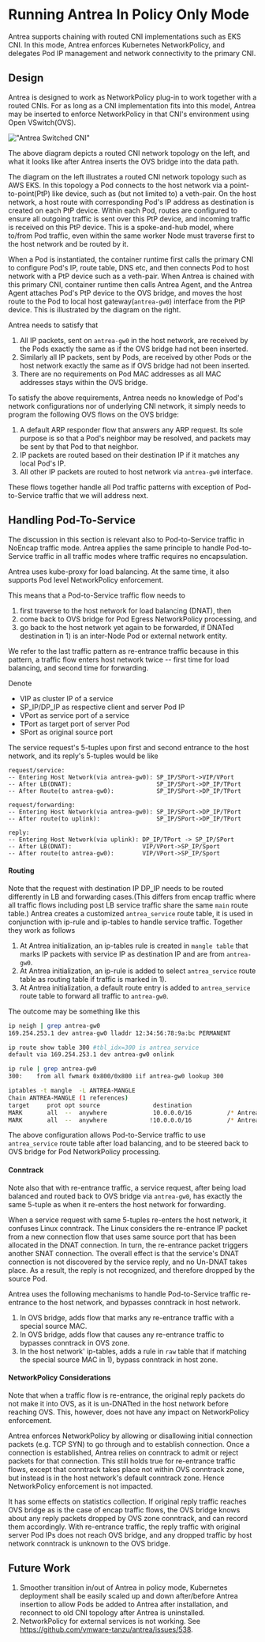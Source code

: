 # Running Antrea In Policy Only Mode

Antrea supports chaining with routed CNI implementations such as EKS CNI. In this mode, Antrea
enforces Kubernetes NetworkPolicy, and delegates Pod IP management and network connectivity to the
primary CNI.

## Design

Antrea is designed to work as NetworkPolicy plug-in to work together with a routed CNIs. 
For as long as a CNI implementation fits into this model, Antrea may be inserted to enforce
NetworkPolicy in that CNI's environment using Open VSwitch(OVS).

!["Antrea Switched CNI"](assets/policy-only-cni.svg)

The above diagram depicts a routed CNI network topology on the left, and what it looks like 
after Antrea inserts the OVS bridge into the data path.

The diagram on the left illustrates a routed CNI network topology such as AWS EKS.
In this topology a Pod connects to the host network via a
point-to-point(PtP) like device, such as (but not limited to) a veth-pair. On the host network, a
host route with corresponding Pod's IP address as destination is created on each PtP device. Within
each Pod, routes are configured to ensure all outgoing traffic is sent over this PtP device, and
incoming traffic is received on this PtP device. This is a spoke-and-hub model, where to/from Pod
traffic, even within the same worker Node must traverse first to the host network and be
routed by it.

When a Pod is instantiated, the container runtime first calls the primary CNI to configure Pod's
IP, route table, DNS etc, and then connects Pod to host network with a PtP device such as a 
veth-pair. When Antrea is chained with this primary CNI, container runtime then calls
Antrea Agent, and the Antrea Agent attaches Pod's PtP device to the OVS bridge, and moves the host
route to the Pod to local host gateway(``antrea-gw0``) interface from the PtP device. This is
illustrated by the diagram on the right.

Antrea needs to satisfy that 
1. All IP packets, sent on ``antrea-gw0`` in the host network, are received by the Pods exactly the same
as if the OVS bridge had not been inserted. 
1. Similarly all IP packets, sent by Pods, are received by other Pods or the host network exactly
the same as if OVS bridge had not been inserted.
1. There are no requirements on Pod MAC addresses as all MAC addresses stays within the OVS bridge.

To satisfy the above requirements, Antrea needs no knowledge of Pod's network configurations nor
of underlying CNI network, it simply needs to program the following OVS flows on the OVS bridge:
1. A default ARP responder flow that answers any ARP request. Its sole purpose is so that a Pod's
neighbor may be resolved, and packets may be sent by that Pod to that neighbor.
1. IP packets are routed based on their destination IP if it matches any local Pod's IP.
1. All other IP packets are routed to host network via ``antrea-gw0`` interface.

These flows together handle all Pod traffic patterns with exception of Pod-to-Service traffic
that we will address next.

## Handling Pod-To-Service
The discussion in this section is relevant also to Pod-to-Service traffic in NoEncap traffic
mode. Antrea applies the same principle to handle Pod-to-Service traffic in all traffic modes where
traffic requires no encapsulation.

Antrea uses kube-proxy for load balancing. At the same time, it also supports Pod level
NetworkPolicy enforcement.

This means that a Pod-to-Service traffic flow needs to  
1. first traverse to the host network for load balancing (DNAT), then
1. come back to OVS bridge for Pod Egress NetworkPolicy processing, and
1. go back to the host network yet again to be forwarded, if DNATed destination in 1) is an 
inter-Node Pod or external network entity. 

We refer to the last traffic pattern as re-entrance traffic because in this pattern, a traffic flow
enters host network twice -- first time for load balancing, and second time for forwarding.

Denote
- VIP as cluster IP of a service
- SP_IP/DP_IP as respective client and server Pod IP
- VPort as service port of a service
- TPort as target port of server Pod
- SPort as original source port

The service request's 5-tuples upon first and second entrance to the host network, and
its reply's 5-tuples would be like

```
request/service:   
-- Entering Host Network(via antrea-gw0): SP_IP/SPort->VIP/VPort 
-- After LB(DNAT):                        SP_IP/SPort->DP_IP/TPort
-- After Route(to antrea-gw0):            SP_IP/SPort->DP_IP/TPort

request/forwarding:
-- Entering Host Network(via antrea-gw0): SP_IP/SPort->DP_IP/TPort
-- After route(to uplink):                SP_IP/SPort->DP_IP/TPort

reply:
-- Entering Host Network(via uplink): DP_IP/TPort -> SP_IP/SPort
-- After LB(DNAT):                    VIP/VPort->SP_IP/Sport
-- After route(to antrea-gw0):        VIP/VPort->SP_IP/Sport
```

#### Routing 
Note that the request with destination IP DP_IP needs to be routed differently in LB and 
forwarding cases.(This differs from encap traffic where all traffic flows including post LB
service traffic share the same ``main`` route table.) Antrea creates a customized
``antrea_service`` route table, it is used in conjunction with ip-rule and ip-tables to handle
service traffic. Together they work as follows
1. At Antrea initialization, an ip-tables rule is created in ``mangle table`` that marks IP packets
with service IP as destination IP and are from ``antrea-gw0``.
1. At Antrea initialization, an ip-rule is added to select ``antrea_service`` route table as routing
table if traffic is marked in 1).
1. At Antrea initialization, a default route entry is added to ``antrea_service`` route table to
forward all traffic to ``antrea-gw0``.

The outcome may be something like this

```bash
ip neigh | grep antrea-gw0
169.254.253.1 dev antrea-gw0 lladdr 12:34:56:78:9a:bc PERMANENT

ip route show table 300 #tbl_idx=300 is antrea_service
default via 169.254.253.1 dev antrea-gw0 onlink 

ip rule | grep antrea-gw0
300:	from all fwmark 0x800/0x800 iif antrea-gw0 lookup 300 

iptables -t mangle  -L ANTREA-MANGLE 
Chain ANTREA-MANGLE (1 references)
target     prot opt source               destination         
MARK       all  --  anywhere             10.0.0.0/16          /* Antrea: mark service traffic */ MARK or 0x800
MARK       all  --  anywhere            !10.0.0.0/16          /* Antrea: unmark post LB service traffic */ MARK and 0x0
```

The above configuration allows Pod-to-Service traffic to use ``antrea_service`` route table after
load balancing, and to be steered back to OVS bridge for Pod NetworkPolicy processing.

#### Conntrack
Note also that with re-entrance traffic, a service request, after being load balanced and routed
back to OVS bridge via ``antrea-gw0``, has exactly the same 5-tuple as when it re-enters the host network
for forwarding.

When a service request with same 5-tuples re-enters the host network, it confuses Linux conntrack. 
The Linux considers the re-entrance IP packet from a new connection flow that uses same source port
that has been allocated in the DNAT connection. In turn, the re-entrance packet triggers
another SNAT connection. The overall effect is that the service's DNAT connection is not
discovered by the service reply, and no Un-DNAT takes place. As a result, the reply is not
recognized, and therefore dropped by the source Pod.
   
Antrea uses the following mechanisms to handle Pod-to-Service traffic re-entrance to the host
network, and bypasses conntrack in host network.
1. In OVS bridge, adds flow that marks any re-entrance traffic with a special source MAC.
1. In OVS bridge, adds flow that causes any re-entrance traffic to bypasses conntrack in OVS zone.
1. In the host network' ip-tables, adds a rule in ``raw`` table that if matching the special
source MAC in 1), bypass conntrack in host zone.

#### NetworkPolicy Considerations
Note that when a traffic flow is re-entrance, the original reply packets do not make it into OVS,
as it is un-DNATted in the host network before reaching OVS. This, however, does not have any
impact on NetworkPolicy enforcement.
 
Antrea enforces NetworkPolicy by allowing or disallowing initial connection packets (e.g. TCP
 SYN) to go through and to establish connection. Once a connection is
established, Antrea relies on conntrack to admit or reject packets for that connection. This still 
holds true for re-entrance traffic flows, except that conntrack takes place not within OVS conntrack
zone, but instead is in the host network's default conntrack zone. Hence NetworkPolicy
enforcement is not impacted. 

It has some effects on statistics collection. If original reply traffic reaches OVS bridge as is
the case of encap traffic flows, the OVS bridge knows about any reply packets dropped by OVS zone
conntrack, and can record them accordingly. With re-entrance traffic, the reply traffic with
original server Pod IPs does not reach OVS bridge, and any dropped traffic by host network
conntrack is unknown to the OVS bridge.

## Future Work
1. Smoother transition in/out of Antrea in policy mode, Kubernetes deployment shall be easily
scaled up and down after/before Antrea insertion to allow Pods be added to Antrea after
installation, and reconnect to old CNI topology after Antrea is uninstalled.
1. NetworkPolicy for external services is not working. 
See https://github.com/vmware-tanzu/antrea/issues/538.
